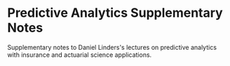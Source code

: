 # Predictive Analytics Supplementary Notes

Supplementary notes to Daniel Linders's lectures on predictive analytics with insurance and actuarial science applications.  
